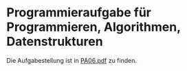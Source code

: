 Programmieraufgabe für Programmieren, Algorithmen, Datenstrukturen
==================================================================
Die Aufgabestellung ist in [PA06.pdf](https://github.com/dickerpulli/playground/blob/master/games/ocean/PA06.pdf) zu finden.